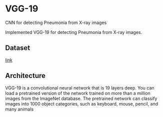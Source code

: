 # VGG-19
 CNN for detecting Pneumonia from X-ray images

 Implemented VGG-19 for detecting Pneumonia from X-ray images.


## Dataset

[link](https://www.kaggle.com/paultimothymooney/chest-xray-pneumonia)

## Architecture

VGG-19 is a convolutional neural network that is 19 layers deep. You can load a pretrained version of the network trained on more than a million images from the ImageNet database. The pretrained network can classify images into 1000 object categories, such as keyboard, mouse, pencil, and many animals
